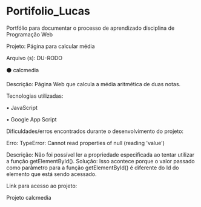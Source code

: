 # Portifolio_Lucas
Portfólio para documentar o processo de aprendizado disciplina de Programação Web

Projeto: Página para calcular média

Arquivo (s): DU-RODO

⚫ calcmedia

Descrição: Página Web que calcula a média aritmética de duas notas.

Tecnologias utilizadas:

• JavaScript

• Google App Script

Dificuldades/erros encontrados durante o desenvolvimento do projeto:

Erro: TypeError: Cannot read properties of null (reading 'value')

Descrição: Não foi possível ler a propriedade especificada ao tentar utilizar a função getElementById(). Solução: Isso acontece porque o valor passado como parâmetro para a função getElementById() é diferente do Id do elemento que está sendo acessado.

Link para acesso ao projeto:

Projeto calcmedia
